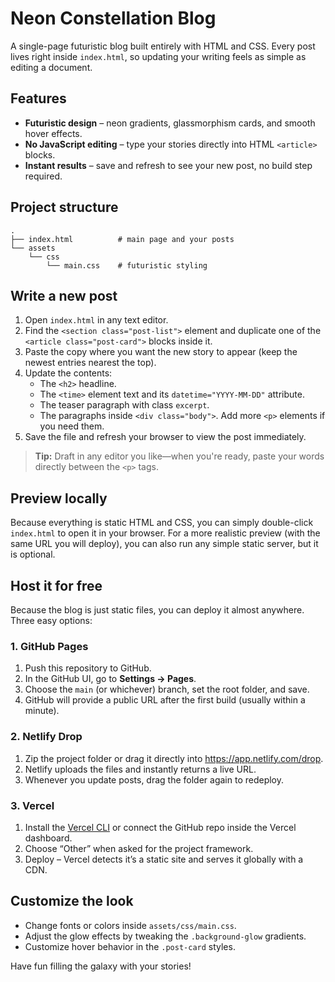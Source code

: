 # Neon Constellation Blog

A single-page futuristic blog built entirely with HTML and CSS. Every post lives right inside `index.html`, so updating your writing feels as simple as editing a document.

## Features

- **Futuristic design** – neon gradients, glassmorphism cards, and smooth hover effects.
- **No JavaScript editing** – type your stories directly into HTML `<article>` blocks.
- **Instant results** – save and refresh to see your new post, no build step required.

## Project structure

```
.
├── index.html          # main page and your posts
└── assets
    └── css
        └── main.css    # futuristic styling
```

## Write a new post

1. Open `index.html` in any text editor.
2. Find the `<section class="post-list">` element and duplicate one of the `<article class="post-card">` blocks inside it.
3. Paste the copy where you want the new story to appear (keep the newest entries nearest the top).
4. Update the contents:
   - The `<h2>` headline.
   - The `<time>` element text and its `datetime="YYYY-MM-DD"` attribute.
   - The teaser paragraph with class `excerpt`.
   - The paragraphs inside `<div class="body">`. Add more `<p>` elements if you need them.
5. Save the file and refresh your browser to view the post immediately.

> **Tip:** Draft in any editor you like—when you're ready, paste your words directly between the `<p>` tags.

## Preview locally

Because everything is static HTML and CSS, you can simply double-click `index.html` to open it in your browser. For a more realistic preview (with the same URL you will deploy), you can also run any simple static server, but it is optional.

## Host it for free

Because the blog is just static files, you can deploy it almost anywhere. Three easy options:

### 1. GitHub Pages

1. Push this repository to GitHub.
2. In the GitHub UI, go to **Settings → Pages**.
3. Choose the `main` (or whichever) branch, set the root folder, and save.
4. GitHub will provide a public URL after the first build (usually within a minute).

### 2. Netlify Drop

1. Zip the project folder or drag it directly into <https://app.netlify.com/drop>.
2. Netlify uploads the files and instantly returns a live URL.
3. Whenever you update posts, drag the folder again to redeploy.

### 3. Vercel

1. Install the [Vercel CLI](https://vercel.com/docs/cli) or connect the GitHub repo inside the Vercel dashboard.
2. Choose “Other” when asked for the project framework.
3. Deploy – Vercel detects it’s a static site and serves it globally with a CDN.

## Customize the look

- Change fonts or colors inside `assets/css/main.css`.
- Adjust the glow effects by tweaking the `.background-glow` gradients.
- Customize hover behavior in the `.post-card` styles.

Have fun filling the galaxy with your stories!
